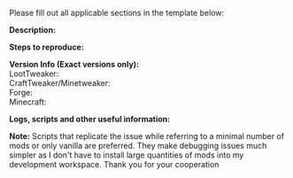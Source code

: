 Please fill out all applicable sections in the template below:

**Description:**

**Steps to reproduce:**

**Version Info (Exact versions only):**  
LootTweaker:  
CraftTweaker/Minetweaker:  
Forge:  
Minecraft:  

**Logs, scripts and other useful information:**  

**Note:** Scripts that replicate the issue while referring to a minimal number of mods or only vanilla are preferred. 
They make debugging issues much simpler as I don't have to install large quantities of mods into my development workspace. 
Thank you for your cooperation

